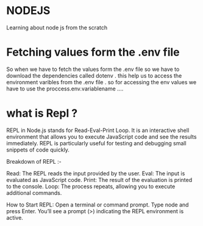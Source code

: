 # NODEJS
Learning about node js from the scratch 


# Fetching values form the .env file 

So when we have to fetch the values form the .env file so we have to download the dependencies
called dotenv . this help us to access the environment varibles from the .env file . so for accessing the env values we have to use the proccess.env.variablename ....

# what is Repl ?


REPL in Node.js stands for Read-Eval-Print Loop. It is an interactive shell environment that allows you to execute JavaScript code and see the results immediately. REPL is particularly useful for testing and debugging small snippets of code quickly.

Breakdown of REPL :-

Read: The REPL reads the input provided by the user.
Eval: The input is evaluated as JavaScript code.
Print: The result of the evaluation is printed to the console.
Loop: The process repeats, allowing you to execute additional commands.

How to Start REPL:
Open a terminal or command prompt.
Type node and press Enter.
You’ll see a prompt (>) indicating the REPL environment is active.